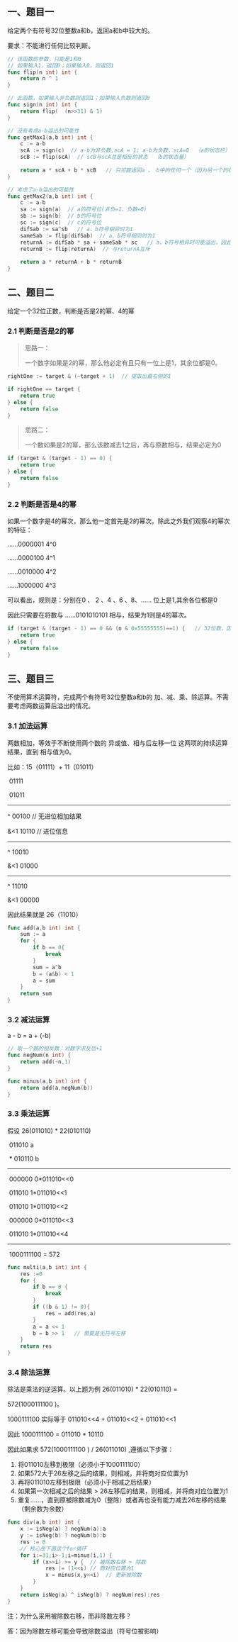 ## 一、题目一

给定两个有符号32位整数a和b，返回a和b中较大的。

要求：不能进行任何比较判断。

```go
// 该函数的参数，只能是1和0
// 如果输入1，返回0；如果输入0，则返回1
func flip(n int) int {
    return n ^ 1
}

// 此函数，如果输入非负数则返回1；如果输入负数则返回0
func sign(n int) int {
    return flip(  (n>>31) & 1)
}

// 没有考虑a-b溢出的可能性
func getMax1(a,b int) int {
    c := a-b
    scA := sign(c)  // a-b为非负数,scA = 1; a-b为负数，scA=0  （a的状态栏）
    scB := flip(scA)  // scB与scA总是相反的状态  （b的状态量）
    
    return a * scA + b * scB   // 只可能返回a 、 b中的任何一个（因为另一个的状态量必然是0）
}

// 考虑了a-b溢出的可能性
func getMax2(a,b int) int {
    c := a-b
    sa := sign(a)  // a的符号位(非负=1，负数=0)
    sb := sign(b)  // b的符号位
    sc := sign(c)  // c的符号位
    difSab := sa^sb   // a、b符号相异时为1
    sameSab := flip(difSab)  // a、b符号相同时为1
    returnA := difSab * sa + sameSab * sc   // a、b符号相异时可能溢出，因此 returnA = sa，最终是否返回a取决于sa是否为1(a位非负)；a、b符号相同不可能溢出。因此returnA = sc，最终是否返回a取决于sc是否为1(a-b非负)
    returnB := flip(returnA)  // 与returnA互斥
    
    return a * returnA + b * returnB
}
```

## 二、题目二

给定一个32位正数，判断是否是2的幂、4的幂

### 2.1 判断是否是2的幂

> 思路一：
>
> 一个数字如果是2的幂，那么他必定有且只有一位上是1，其余位都是0。

```go
rightOne := target & (~target + 1)  // 提取出最右侧的1

if rightOne == target {
    return true
} else {
    return false
}
```

> 思路二：
>
> 一个数如果是2的幂，那么该数减去1之后，再与原数相与，结果必定为0

```go
if (target & (target - 1) == 0) {
    return true
} else {
    return false
}
```

### 2.2 判断是否是4的幂

如果一个数字是4的幂次，那么他一定首先是2的幂次。除此之外我们观察4的幂次的特征：

……0000001   4^0

……0000100   4^1

……0010000    4^2

……1000000    4^3

可以看出，规则是：分别在0 、 2 、4 、6 、8、…… 位上是1,其余各位都是0

因此只需要在将数与 ……0101010101  相与，结果为1则是4的幂次。

```go
if (target & (target - 1) == 0 && (n & 0x55555555)==1) {   // 32位数，因此是0x55555555 
    return true
} else {
    return false
}
```

## 三、题目三

不使用算术运算符，完成两个有符号32位整数a和b的 加、减、乘、除运算。不需要考虑两数运算后溢出的情况。

### 3.1 加法运算

两数相加，等效于不断使用两个数的 异或值、相与后左移一位 这两项的持续运算结果，直到 相与值为0。

比如：15（01111）+ 11（01011）

​		01111

​		01011

----------------

^  	00100            // 无进位相加结果

&<1 10110			// 进位信息

---------------------------------------------------

^	  10010

&<1 01000

------------------------------------------

^	  11010

&<1 00000

因此结果就是 26（11010）

```go
func add(a,b int) int {
    sum := a
    for {
        if b == 0{
            break
        }
        sum = a^b
        b = (a&b) < 1
        a = sum
    }
    return sum
}
```

### 3.2 减法运算

a - b = a + (-b)    

```go
// 取一个数的相反数：对数字求反后+1
func negNum(n int) {
    return add(~n,1)  
}

func minus(a,b int) int {
    return add(a,negNum(b))
}
```

### 3.3 乘法运算

假设 26(011010) * 22(010110)

​						011010		a

​					*  010110		b

-----------------------------------------------

​						000000    0*011010<<0

​					  011010      1*011010<<1

​	                011010		1*011010<<2

​				  000000		  0*011010<<3

​				011010			1*011010<<4 

-------------------------------------------------------------------

​				1000111100   = 572

```go
func multi(a,b int) int {
    res :=0
    for {
        if b == 0 {
            break
        }
        if ((b & 1) != 0){
            res = add(res,a)
        }
        a = a << 1
        b = b >> 1   // 需要是无符号左移
    }
    return res
}
```

### 3.4 除法运算

除法是乘法的逆运算。以上题为例 26(011010) * 22(010110) = 

572(1000111100 )。

1000111100  实际等于 011010<<4 + 011010<<2 + 011010<<1

因此 1000111100 = 011010 *  10110

因此如果求 572(1000111100 ) / 26(011010) ,遵循以下步骤：

1. 将011010左移到极限（必须小于1000111100）
2. 如果572大于26左移之后的结果，则相减，并将商对应位置为1
3. 再将011010左移到极限（必须小于相减之后结果）
4. 如果第一次相减之后的结果 > 26左移后的结果，则相减，并将商对应位置为1
5. 重复……，直到原被除数减为0（整除）或者再也没有能力减去26左移的结果（剩余数为余数）

```go
func div(a,b int) int {
    x := isNeg(a) ? negNum(a):a
    y := isNeg(b) ? negNum(b):b
    res := 0
    // 核心是下面这个for循环
    for i:=31;i>-1;i=minus(i,1) {
        if (x>>i) >= y {  // 被除数右移 > 除数 
            res |= (1<<i) // 商对应位置为1
            x = minus(x,y<<i)  // 更新被除数
        }
    }
    return isNeg(a) ^ isNeg(b) ? negNum(res):res
}
```

注：为什么采用被除数右移，而非除数左移？

答：因为除数左移可能会导致除数溢出（符号位被影响）
